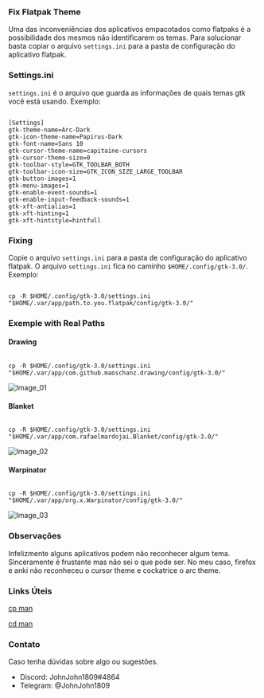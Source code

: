 ### Fix Flatpak Theme

Uma das inconveniências dos aplicativos empacotados como flatpaks é a possibilidade dos mesmos não identificarem os temas. Para solucionar basta copiar o arquivo `settings.ini` para a pasta de configuração do aplicativo flatpak.

### Settings.ini

`settings.ini` é o arquivo que guarda as informações de quais temas gtk você está usando. Exemplo:

```

[Settings]
gtk-theme-name=Arc-Dark
gtk-icon-theme-name=Papirus-Dark
gtk-font-name=Sans 10
gtk-cursor-theme-name=capitaine-cursors
gtk-cursor-theme-size=0
gtk-toolbar-style=GTK_TOOLBAR_BOTH
gtk-toolbar-icon-size=GTK_ICON_SIZE_LARGE_TOOLBAR
gtk-button-images=1
gtk-menu-images=1
gtk-enable-event-sounds=1
gtk-enable-input-feedback-sounds=1
gtk-xft-antialias=1
gtk-xft-hinting=1
gtk-xft-hintstyle=hintfull

```

### Fixing

Copie o arquivo `settings.ini` para a pasta de configuração do aplicativo flatpak. O arquivo `settings.ini` fica no caminho `$HOME/.config/gtk-3.0/`. Exemplo:

```

cp -R $HOME/.config/gtk-3.0/settings.ini "$HOME/.var/app/path.to.you.flatpak/config/gtk-3.0/"

```

### Exemple with Real Paths

#### Drawing

```

cp -R $HOME/.config/gtk-3.0/settings.ini "$HOME/.var/app/com.github.maoschanz.drawing/config/gtk-3.0/"

```

![Image_01](https://i.imgur.com/WUuLcxc.png)

#### Blanket

```

cp -R $HOME/.config/gtk-3.0/settings.ini "$HOME/.var/app/com.rafaelmardojai.Blanket/config/gtk-3.0/"

```

![Image_02](https://i.imgur.com/8q7mwty.png)

#### Warpinator

```

cp -R $HOME/.config/gtk-3.0/settings.ini "$HOME/.var/app/org.x.Warpinator/config/gtk-3.0/"

```

![Image_03](https://i.imgur.com/JsPl0rM.png)

### Observações

Infelizmente alguns aplicativos podem não reconhecer algum tema. Sinceramente é frustante mas não sei o que pode ser. No meu caso, firefox e anki não reconheceu o cursor theme e cockatrice o arc theme.

### Links Úteis

[cp man](https://www.man7.org/linux/man-pages/man1/cp.1.html)

[cd man](https://www.man7.org/linux/man-pages/man1/cd.1p.html)

### Contato

Caso tenha dúvidas sobre algo ou sugestões.

- Discord: JohnJohn1809#4864
- Telegram: @JohnJohn1809
